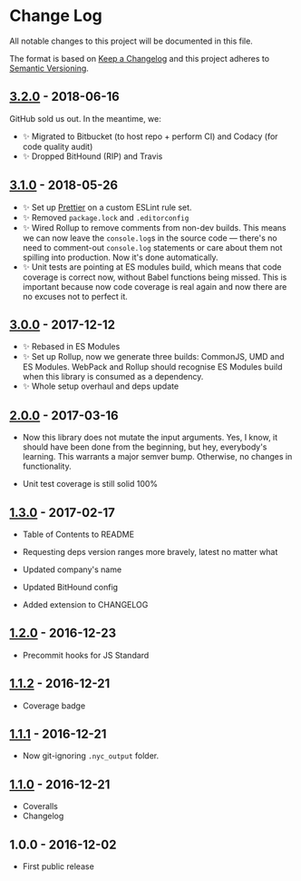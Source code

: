 # Change Log

All notable changes to this project will be documented in this file.

The format is based on [Keep a Changelog](http://keepachangelog.com/)
and this project adheres to [Semantic Versioning](http://semver.org/).

## [3.2.0] - 2018-06-16

GitHub sold us out. In the meantime, we:

- ✨ Migrated to Bitbucket (to host repo + perform CI) and Codacy (for code quality audit)
- ✨ Dropped BitHound (RIP) and Travis

## [3.1.0] - 2018-05-26

- ✨ Set up [Prettier](https://prettier.io) on a custom ESLint rule set.
- ✨ Removed `package.lock` and `.editorconfig`
- ✨ Wired Rollup to remove comments from non-dev builds. This means we can now leave the `console.log`s in the source code — there's no need to comment-out `console.log` statements or care about them not spilling into production. Now it's done automatically.
- ✨ Unit tests are pointing at ES modules build, which means that code coverage is correct now, without Babel functions being missed. This is important because now code coverage is real again and now there are no excuses not to perfect it.

## [3.0.0] - 2017-12-12

- ✨ Rebased in ES Modules
- ✨ Set up Rollup, now we generate three builds: CommonJS, UMD and ES Modules. WebPack and Rollup should recognise ES Modules build when this library is consumed as a dependency.
- ✨ Whole setup overhaul and deps update

## [2.0.0] - 2017-03-16

- Now this library does not mutate the input arguments. Yes, I know, it should have been done from the beginning, but hey, everybody's learning. This warrants a major semver bump. Otherwise, no changes in functionality.

- Unit test coverage is still solid 100%

## [1.3.0] - 2017-02-17

- Table of Contents to README

- Requesting deps version ranges more bravely, latest no matter what
- Updated company's name
- Updated BitHound config
- Added extension to CHANGELOG

## [1.2.0] - 2016-12-23

- Precommit hooks for JS Standard

## [1.1.2] - 2016-12-21

- Coverage badge

## [1.1.1] - 2016-12-21

- Now git-ignoring `.nyc_output` folder.

## [1.1.0] - 2016-12-21

- Coveralls
- Changelog

## 1.0.0 - 2016-12-02

- First public release

[1.1.0]: https://bitbucket.org/codsen/object-set-all-values-to/branches/compare/v1.1.0%0Dv1.0.0#diff
[1.1.1]: https://bitbucket.org/codsen/object-set-all-values-to/branches/compare/v1.1.1%0Dv1.1.0#diff
[1.1.2]: https://bitbucket.org/codsen/object-set-all-values-to/branches/compare/v1.1.2%0Dv1.1.1#diff
[1.2.0]: https://bitbucket.org/codsen/object-set-all-values-to/branches/compare/v1.2.0%0Dv1.1.3#diff
[1.3.0]: https://bitbucket.org/codsen/object-set-all-values-to/branches/compare/v1.3.0%0Dv1.2.0#diff
[2.0.0]: https://bitbucket.org/codsen/object-set-all-values-to/branches/compare/v2.0.0%0Dv1.3.2#diff
[3.0.0]: https://bitbucket.org/codsen/object-set-all-values-to/branches/compare/v3.0.0%0Dv2.0.3#diff
[3.1.0]: https://bitbucket.org/codsen/object-set-all-values-to/branches/compare/v3.1.0%0Dv3.0.5#diff
[3.2.0]: https://bitbucket.org/codsen/object-set-all-values-to/branches/compare/v3.2.0%0Dv3.1.0#diff
